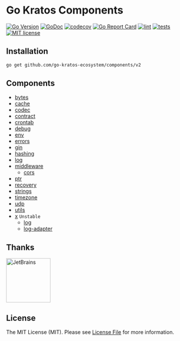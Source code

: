 # Go Kratos Components

[![Go Version](https://badgen.net/github/release/go-kratos-ecosystem/components/stable)](https://github.com/go-kratos-ecosystem/components/releases)
[![GoDoc](https://pkg.go.dev/badge/github.com/go-kratos-ecosystem/v2)](https://pkg.go.dev/github.com/go-kratos-ecosystem/components/v2)
[![codecov](https://codecov.io/gh/go-kratos-ecosystem/components/graph/badge.svg?token=QPTHZ5L9GT)](https://codecov.io/gh/go-kratos-ecosystem/components)
[![Go Report Card](https://goreportcard.com/badge/github.com/go-kratos-ecosystem/components)](https://goreportcard.com/report/github.com/go-kratos-ecosystem/components)
[![lint](https://github.com/go-kratos-ecosystem/components/actions/workflows/lint.yml/badge.svg)](https://github.com/go-kratos-ecosystem/components/actions/workflows/lint.yml)
[![tests](https://github.com/go-kratos-ecosystem/components/actions/workflows/test.yml/badge.svg)](https://github.com/go-kratos-ecosystem/components/actions/workflows/test.yml)
[![MIT license](https://img.shields.io/badge/license-MIT-brightgreen.svg)](https://opensource.org/licenses/MIT)

## Installation

```bash
go get github.com/go-kratos-ecosystem/components/v2
```

## Components

- [bytes](bytes)
- [cache](cache)
- [codec](codec)
- [contract](contract)
- [crontab](crontab)
- [debug](debug)
- [env](env)
- [errors](errors)
- [gin](gin)
- [hashing](hashing)
- [log](log)
- [middleware](middleware)
  - [cors](middleware/cors)
- [ptr](ptr)
- [recovery](recovery)
- [strings](strings)
- [timezone](timezone)
- [udp](udp)
- [utils](utils)
- [x](x) `Unstable`
  - [log](x/log)
  - [log-adapter](x/log-adapter)

## Thanks

<img src="https://resources.jetbrains.com/storage/products/company/brand/logos/jb_beam.png" alt="JetBrains" width="120">


## License

The MIT License (MIT). Please see [License File](LICENSE) for more information.
